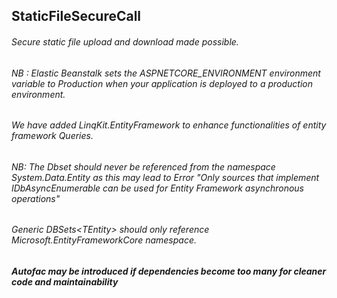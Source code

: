 ## StaticFileSecureCall
###### Secure static file upload and download made possible.
###### NB : Elastic Beanstalk sets the ASPNETCORE_ENVIRONMENT environment variable to Production when your application is deployed to a production environment.
###### We have added LinqKit.EntityFramework to enhance functionalities of entity framework Queries.
###### NB: The Dbset should never be referenced from the namespace System.Data.Entity as this may lead to Error "Only sources that implement IDbAsyncEnumerable can be used for Entity Framework asynchronous operations"
###### Generic DBSets&lt;TEntity&gt; should only reference Microsoft.EntityFrameworkCore namespace.
##### Autofac may be introduced if dependencies become too many for cleaner code and maintainability
